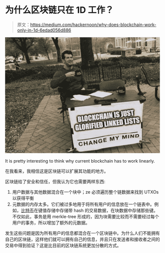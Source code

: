# 为什么区块链只在 1D 工作？

> 原文：<https://medium.com/hackernoon/why-does-blockchain-work-only-in-1d-6edad056d886>

![](img/8a1283a7276dc4d5fcb5e8ec0dd86509.png)

It is pretty interesting to think why current blockchain has to work linearly.

在我看来，我相信这是区块链可以扩展其功能的地方。

区块链给了安全和信任，但我认为它也需要两样东西:

1.  用户数据与其他数据混合在一个块中；ze 必须遍历整个链数据来找到 UTXOs 以获得平衡
2.  元数据的内存太多。它们被过多地用于将所有用户的信息放在一个链表中。例如，[比特币](https://hackernoon.com/tagged/bitcoin)在键值存储中存储带 hash 的交易数据，在块数据中存储那些键。不仅如此，事务是用 merkle-tree 形成的，因为块需要比较而不需要经过每个用户的事务，所以增加了额外的元数据。

发生这些问题是因为所有用户的信息都混合在一个区块链中。为什么人们不能拥有自己的区块链，这样他们就可以拥有自己的信息，并且只在发送者和接收者之间的交易中得到验证？这是比目前的区块链系统更加分散的方式。